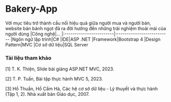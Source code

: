 # Bakery-App
Với mục tiêu trở thành cầu nối hiệu quả giữa người mua và người bán, website bán bánh ngọt đã ra đời hướng đến những trải nghiệm thoải mái của người dùng
|Công nghệ|...
|:------------------------|:--------------------------
|Ngôn ngữ lập trình|C#
|IDE|ASP .NET
|Framework|Bootstrap 4
|Design Pattern|MVC
|Cơ sở dữ liệu|SQL Server

### Tài liệu tham khảo
[1] T. K. Thiện, Slide bài giảng ASP.NET MVC, 2023.

[2]	T. P. Tuấn, Bài tập thực hành MVC 5, 2023.

[3] 	Hồ Thuần, Hồ Cẩm Hà, Các hệ cơ sở dữ liệu - Lý thuyết và thực hành (Tập 1, 2). Nhà xuất bản Giáo dục, 2007.
